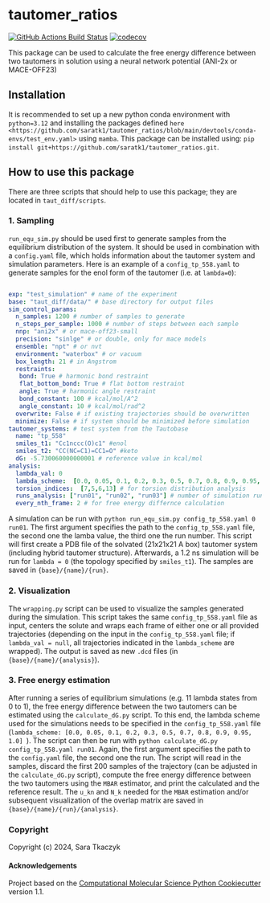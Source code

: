 # tautomer_ratios

[//]: # (Badges)
[![GitHub Actions Build Status](https://github.com/REPLACE_WITH_OWNER_ACCOUNT/taut_diff/workflows/CI/badge.svg)](https://github.com/REPLACE_WITH_OWNER_ACCOUNT/taut_diff/actions?query=workflow%3ACI)
[![codecov](https://codecov.io/gh/REPLACE_WITH_OWNER_ACCOUNT/taut_diff/branch/main/graph/badge.svg)](https://codecov.io/gh/REPLACE_WITH_OWNER_ACCOUNT/taut_diff/branch/main)


This package can be used to calculate the free energy difference between two tautomers in solution using a neural network potential (ANI-2x or MACE-OFF23)


## Installation

It is recommended to set up a new python conda environment with `python=3.12` and installing the packages defined `here <https://github.com/saratk1/tautomer_ratios/blob/main/devtools/conda-envs/test_env.yaml>` using `mamba`.
This package can be installed using:
`pip install git+https://github.com/saratk1/tautomer_ratios.git`.


## How to use this package

There are three scripts that should help to use this package; they are located in `taut_diff/scripts`.

### 1. Sampling


`run_equ_sim.py` should be used first to generate samples from the equilibrium distribution of the system. It should be used in combination with a `config.yaml` file, which holds information about the tautomer system and simulation parameters.
Here is an example of a `config_tp_558.yaml` to generate samples for the enol form of the tautomer (i.e. at `lambda=0`):

```yaml

exp: "test_simulation" # name of the experiment
base: "taut_diff/data/" # base directory for output files
sim_control_params:
  n_samples: 1200 # number of samples to generate
  n_steps_per_sample: 1000 # number of steps between each sample
  nnp: "ani2x" # or mace-off23-small  
  precision: "sinlge" # or double, only for mace models
  ensemble: "npt" # or nvt
  environment: "waterbox" # or vacuum
  box_length: 21 # in Angstrom
  restraints:
   bond: True # harmonic bond restraint
   flat_bottom_bond: True # flat bottom restraint
   angle: True # harmonic angle restraint
   bond_constant: 100 # kcal/mol/A^2
   angle_constant: 10 # kcal/mol/rad^2
  overwrite: False # if existing trajectories should be overwritten
  minimize: False # if system should be minimized before simulation
tautomer_systems: # test system from the Tautobase
  name: "tp_558" 
  smiles_t1: "Cc1nccc(O)c1" #enol 
  smiles_t2: "CC(NC=C1)=CC1=O" #keto
  dG: -5.730060000000001 # reference value in kcal/mol
analysis:
  lambda_val: 0 
  lambda_scheme:  [0.0, 0.05, 0.1, 0.2, 0.3, 0.5, 0.7, 0.8, 0.9, 0.95, 1.0] 
  torsion_indices:  [7,5,6,13] # for torsion distribution analysis
  runs_analysis: ["run01", "run02", "run03"] # number of simulation runs
  every_nth_frame: 2 # for free energy differnce calculation
```

A simulation can be run with `python run_equ_sim.py config_tp_558.yaml 0 run01`. The first argument specifies the path to the `config_tp_558.yaml` file, the second one the lamba value, the third one the run number.
This script will first create a PDB file of the solvated (21x21x21 A box) tautomer system (including hybrid tautomer structure). Afterwards, a 1.2 ns simulation  will be run for `lambda = 0` (the topology specified by `smiles_t1`).
The samples are saved in `{base}/{name}/{run}`.

### 2. Visualization

The `wrapping.py` script can be used to visualize the samples generated during the simulation. This script takes the same `config_tp_558.yaml` file as input, centers the solute and wraps each frame of either one or all provided trajectories (depending on the input in the `config_tp_558.yaml` file; if `lambda_val = null`, all trajectories indicated in the `lambda_scheme` are wrapped). The output is saved as new `.dcd` files (in `{base}/{name}/{analysis}`).

### 3. Free energy estimation

After running a series of equilibrium simulations (e.g. 11 lambda states from 0 to 1), the free energy difference between the two tautomers can be estimated using the `calculate_dG.py` script. 
To this end, the lambda scheme used for the simulations needs to be specified in the `config_tp_558.yaml` file (``lambda_scheme: [0.0, 0.05, 0.1, 0.2, 0.3, 0.5, 0.7, 0.8, 0.9, 0.95, 1.0] ``). 
The script can then be run with `python calculate_dG.py config_tp_558.yaml run01`. Again, the first argument specifies the path to the `config.yaml` file, the second one the run.
The script will read in the samples, discard the first 200 samples of the trajectory (can be adjusted in the `calculate_dG.py` script), compute the free energy difference between the two tautomers using the `MBAR` estimator, and print the calculated and the reference result.
The ``u_kn`` and ``N_k`` needed for the `MBAR` estimation and/or subsequent visualization of the overlap matrix are saved in `{base}/{name}/{run}/{analysis}`.


### Copyright

Copyright (c) 2024, Sara Tkaczyk


#### Acknowledgements
 
Project based on the 
[Computational Molecular Science Python Cookiecutter](https://github.com/molssi/cookiecutter-cms) version 1.1.
